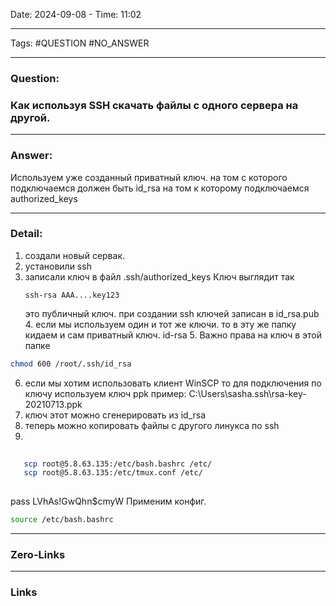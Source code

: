 Date: 2024-09-08 - Time: 11:02
___
Tags: #QUESTION #NO_ANSWER
___
### Question: 
### Как используя SSH скачать файлы с одного сервера на другой.
___
### Answer:
Используем уже созданный приватный ключ. 
на том с которого подключаемся должен быть id_rsa на том к которому подключаемся  authorized_keys
___
### Detail:
1. создали новый сервак.
2. установили ssh 
3. записали ключ в файл .ssh/authorized_keys
   Ключ выглядит так 
   ```
   ssh-rsa AAA....key123
   ```
   это публичный ключ. при создании ssh ключей записан в id_rsa.pub
   4. если мы используем один и тот же ключи. то в эту же папку кидаем и сам приватный ключ. id-rsa
   5. Важно права на ключ в этой папке
```bash
chmod 600 /root/.ssh/id_rsa      
```
6. если мы хотим использовать клиент WinSCP  то для подключения по ключу используем 
   ключ ppk пример: C:\Users\sasha\.ssh\rsa-key-20210713.ppk 
7. ключ этот можно сгенерировать из id_rsa
8. теперь можно копировать файлы с другого линукса по ssh
9.
```bash
   
   scp root@5.8.63.135:/etc/bash.bashrc /etc/
   scp root@5.8.63.135:/etc/tmux.conf /etc/
   
```
pass LVhAs!GwQhn$cmyW
Применим конфиг.

``` bash
source /etc/bash.bashrc
```
   

___
### Zero-Links

___
### Links
